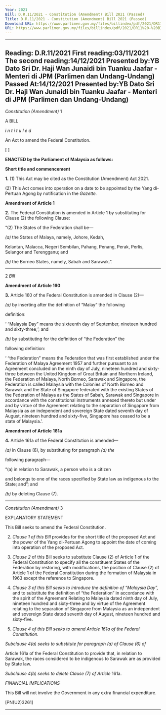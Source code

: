 ```yaml
---
Year: 2021
Bill: D.R.11/2021 - Constitution (Amendment) Bill 2021 (Passed)
Title: D.R.11/2021 - Constitution (Amendment) Bill 2021 (Passed)
Download URL: https://www.parlimen.gov.my/files/billindex/pdf/2021/DR11%20-%20BI.pdf
URL: https://www.parlimen.gov.my/files/billindex/pdf/2021/DR11%20-%20BI.pdf
---
```

---
Reading:
D.R.11/2021
First reading:03/11/2021
The second reading:14/12/2021
Presented by:YB Dato Sri Dr. Haji Wan Junaidi bin Tuanku Jaafar - Menteri di JPM (Parlimen dan Undang-Undang)
Passed At:14/12/2021
Presented by:YB Dato Sri Dr. Haji Wan Junaidi bin Tuanku Jaafar - Menteri di JPM (Parlimen dan Undang-Undang)
---

_Constitution (Amendment)_ 1

A BILL

_i n t i t u l e d_

An Act to amend the Federal Constitution.

[ ]

**ENACTED by the Parliament of Malaysia as follows:**

**Short title and commencement**

**1.** (1) This Act may be cited as the Constitution (Amendment)
Act 2021.

(2) This Act comes into operation on a date to be appointed
by the Yang di-Pertuan Agong by notification in the _Gazette._

**Amendment of Article 1**

**2.** The Federal Constitution is amended in Article 1 by substituting
for Clause (2) the following Clause:

“(2) The States of the Federation shall be—

_(a)_ the States of Malaya, namely, Johore, Kedah,

Kelantan, Malacca, Negeri Sembilan, Pahang,
Penang, Perak, Perlis, Selangor and Terengganu;
and

_(b)_ the Borneo States, namely, Sabah and Sarawak.”.


-----

2 _Bill_

**Amendment of Article 160**

**3.** Article 160 of the Federal Constitution is amended in
Clause (2)—

_(a)_ by inserting after the definition of “Malay” the following

definition:

‘ “Malaysia Day” means the sixteenth day of
September, nineteen hundred and sixty-three;’; and

_(b)_ by substituting for the definition of “the Federation” the

following definition:

‘ “the Federation” means the Federation that was first
established under the Federation of Malaya Agreement
1957 and further pursuant to an Agreement concluded
on the ninth day of July, nineteen hundred and
sixty-three between the United Kingdom of Great
Britain and Northern Ireland, the Federation of Malaya,
North Borneo, Sarawak and Singapore, the Federation
is called Malaysia with the Colonies of North Borneo
and Sarawak and the State of Singapore federated with
the existing States of the Federation of Malaya as the
States of Sabah, Sarawak and Singapore in accordance
with the constitutional instruments annexed thereto
but under and by virtue of the Agreement relating
to the separation of Singapore from Malaysia as an
independent and sovereign State dated seventh day of
August, nineteen hundred and sixty-five, Singapore
has ceased to be a state of Malaysia.’.

**Amendment of Article** **161a**

**4.** Article 161a of the Federal Constitution is amended—

_(a)_ in Clause (6), by substituting for paragraph _(a) the_

following paragraph—

“(a) in relation to Sarawak, a person who is a citizen

and belongs to one of the races specified by
State law as indigenous to the State; and”; and

_(b)_ by deleting Clause (7).


-----

_Constitution (Amendment)_ 3

EXPLANATORY STATEMENT

This Bill seeks to amend the Federal Constitution.

2. _Clause 1 of this Bill_ provides for the short title of the proposed Act and
the power of the Yang di-Pertuan Agong to appoint the date of coming into
operation of the proposed Act.

3. _Clause 2_ of this Bill seeks to substitute Clause (2) of Article 1 of the
Federal Constitution to specify all the constituent States of the Federation by
restoring, with modifications, the position of Clause (2) of Article 1 of the
Federal Constitution during the formation of Malaysia in 1963 except the
reference to Singapore.

4. _Clause 3 of this Bill seeks to introduce the definition of “Malaysia Day”,_
and to substitute the definition of “the Federation” in accordance with the spirit
of the Agreement Relating to Malaysia dated ninth day of July, nineteen hundred
and sixty-three and by virtue of the Agreement relating to the separation of
Singapore from Malaysia as an independent and sovereign State dated seventh
day of August, nineteen hundred and sixty-five.

5. _Clause 4 of this Bill seeks to amend Article 161a of the Federal Constitution._

_Subclause 4(a) seeks to substitute for paragraph_ _(a) of Clause (6) of_

Article 161a of the Federal Constitution to provide that, in relation to Sarawak,
the races considered to be indigenous to Sarawak are as provided by State law.

_Subclause 4(b) seeks to delete Clause (7) of Article_ 161a.

_FINANCIAL IMPLICATIONS_

This Bill will not involve the Government in any extra financial expenditure.

[PN(U2)3261]


-----

